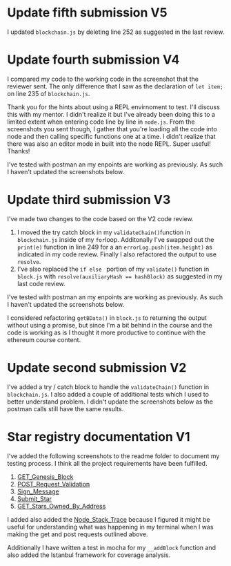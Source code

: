 # Update fifth submission V5
I updated `blockchain.js` by deleting line 252 as suggested in the last review.

# Update fourth submission V4
I compared my code to the working code in the screenshot that the reviewer sent. The only difference that I saw as the declaration of `let item;` on line 235 of `blockchain.js`.

Thank you for the hints about using a REPL envirnoment to test. I'll discuss this with my mentor.  I didn't realize it but I've already been doing this to a limited extent when entering code line by line in `node.js`. From the screenshots you sent though, I gather that you're loading all the code into node and then calling specific functions one at a time.  I didn't realize that there was also an editor mode in built into the node REPL.  Super useful! Thanks!

I've tested with postman an my enpoints are working as previously. As such I haven't updated the screenshots below.

# Update third submission V3
I've made two changes to the code based on the V2 code review.
1. I moved the try catch block in my `validateChain()`function in `blockchain.js` inside of my `for`loop.  Additonally I've swapped out the `print(e)` function in line 249 for a an `errorLog.push(item.height)` as indicated in my code review. Finally I also refactored the output to use `resolve`.
2. I've also replaced the `if else ` portion of my `validate()` function in `block.js` with `resolve(auxiliaryHash == hashBlock)` as suggested in my last code review.

I've tested with postman an my enpoints are working as previously. As such I haven't updated the screenshots below.

I considered refactoring `getBData()` in `block.js` to returning the output without using a promise, but since I'm a bit behind in the course and the code is working as is I thought it more productive to continue with the ethereum course content.

# Update second submission V2

I've added a try / catch block to handle the `validateChain()` function in `blockchain.js`.
I also added a couple of additional tests which I used to better understand problem.
I didn't update the screenshots below as the postman calls still have the same results.

# Star registry documentation V1

I've added the following screenshots to the readme folder to document my testing process. I think all the project requirements have been fulfilled.

1. [GET_Genesis_Block](readme/GET_Genesis_Block.png)
2. [POST_Request_Validation](readme/POST_Request_Validation.png)
3. [Sign_Message](readme/Sign_Message.png)
4. [Submit_Star](readme/Submit_Star.png)
5. [GET_Stars_Owned_By_Address](readme/GET_Stars_Owned_By_Address.png)

I added also added the [Node_Stack_Trace](readme/Node_Stack_Trace.png) because I figured it might be useful for understanding what was happening in my terminal when I was making the get and post requests outlined above.

Additionally I have written a test in mocha for my `__addBlock` function and also added the Istanbul framework for coverage analysis.